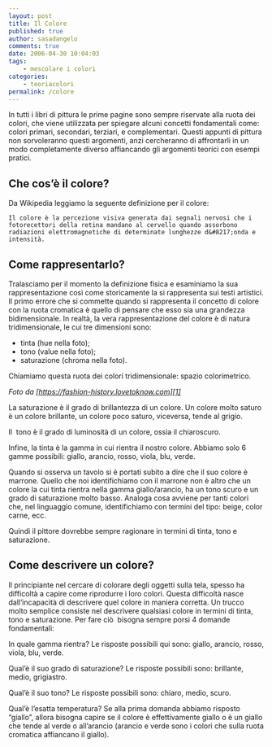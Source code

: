 ```yaml
---
layout: post
title: Il Colore
published: true
author: sasadangelo
comments: true
date: 2006-04-30 10:04:03
tags:
    - mescolare i colori
categories:
    - teoriacolori
permalink: /colore
---
```




  In tutti i libri di pittura le prime pagine sono sempre riservate alla ruota dei colori, che viene utilizzata per spiegare alcuni concetti fondamentali come: colori primari, secondari, terziari, e complementari. Questi appunti di pittura non sorvoleranno questi argomenti, anzi cercheranno di affrontarli in un modo completamente diverso affiancando gli argomenti teorici con esempi pratici.





  


## Che cos&#8217;è il colore?


  Da Wikipedia leggiamo la seguente definizione per il colore:



  
    Il colore è la percezione visiva generata dai segnali nervosi che i fotorecettori della retina mandano al cervello quando assorbono radiazioni elettromagnetiche di determinate lunghezze d&#8217;onda e intensità.
  


## Come rappresentarlo?


  Tralasciamo per il momento la definizione fisica e esaminiamo la sua rappresentazione così come storicamente la si rappresenta sui testi artistici. Il primo errore che si commette quando si rappresenta il concetto di colore con la ruota cromatica è quello di pensare che esso sia una grandezza bidimensionale. In realtà, la vera rappresentazione del colore è di natura tridimensionale, le cui tre dimensioni sono:


  * tinta (hue nella foto);
  * tono (value nella foto);
  * saturazione (chroma nella foto).


  Chiamiamo questa ruota dei colori tridimensionale: spazio colorimetrico.




_Foto da [https://fashion-history.lovetoknow.com][1]_


  La&nbsp;saturazione è il grado di brillantezza di un colore. Un colore molto saturo è un colore brillante, un colore poco saturo, viceversa, tende al grigio.



  Il&nbsp;&nbsp;tono è il grado di luminosità di un colore, ossia il chiaroscuro.



  Infine, la tinta&nbsp;è la gamma in cui rientra il nostro colore. Abbiamo solo 6 gamme possibili: giallo, arancio, rosso, viola, blu, verde.



  Quando si osserva un tavolo si è portati subito a dire che il suo colore è marrone. Quello che noi identifichiamo con il marrone non è altro che un colore la cui tinta rientra nella gamma giallo/arancio, ha un tono scuro e un grado di saturazione molto basso. Analoga cosa avviene per tanti colori che, nel linguaggio comune, identifichiamo con termini del tipo: beige, color carne, ecc.



  Quindi il pittore dovrebbe sempre ragionare in termini di tinta, tono e saturazione.


## Come descrivere un colore?


  Il principiante nel cercare di colorare degli oggetti sulla tela, spesso ha difficoltà a capire come riprodurre i loro colori. Questa difficoltà nasce dall&#8217;incapacità di descrivere quel colore in maniera corretta. Un trucco molto semplice consiste nel descrivere qualsiasi colore in termini di tinta, tono e saturazione. Per fare ciò&nbsp; bisogna sempre porsi 4 domande fondamentali:



  In quale gamma rientra? Le risposte possibili qui sono: giallo, arancio, rosso, viola, blu, verde.


  Qual’è il suo grado di saturazione? Le risposte possibili sono: brillante, medio, grigiastro.


  Qual’è il suo tono? Le risposte possibili sono: chiaro, medio, scuro.


  Qual’è l&#8217;esatta temperatura? Se alla prima domanda abbiamo risposto “giallo”, allora bisogna capire se il colore è effettivamente giallo o è un giallo che tende al verde o all’arancio (arancio e verde sono i colori che sulla ruota cromatica affiancano il giallo).


 [1]: https://fashion-history.lovetoknow.com/fashion-clothing-industry/color-dress